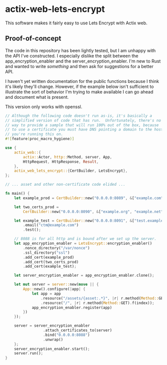 # actix-web-lets-encrypt

This software makes it fairly easy to use Lets Encrypt with Actix web.

## Proof-of-concept

The code in this repository has been lightly tested, but I am
unhappy with the API I've constructed.  I especially dislike the
split between the app_encryption_enabler and the
server_encryption_enabler.  I'm new to Rust and wanted to write
*something* and then ask for suggestions for a better API.

I haven't yet written documentation for the public functions because
I think it's likely they'll change.  However, if the example below isn't
sufficient to illustrate the sort of behavior I'm trying to make available
I can go ahead and document what is present.

This version only works with openssl.

```rust
// Although the following code doesn't run as-is, it's basically a
// simplified version of code that has run.  Unfortunately, there's no
// way to provide a sample that will run 100% out of the box, because
// to use a certificate you must have DNS pointing a domain to the host
// you're running this on.
#![feature(proc_macro_hygiene)]

use {
    actix_web::{
        actix::Actor, http::Method, server, App,
        HttpRequest, HttpResponse, Result,
    },
    actix_web_lets_encrypt::{CertBuilder, LetsEncrypt},
};

// ... asset and other non-certificate code elided ...

fn main() {
    let example_prod = CertBuilder::new("0.0.0.0:8089", &["example.com"]).email("ctm@example.com");

    let two_certs_prod =
        CertBuilder::new("0.0.0.0:8090", &["example.org", "example.net"]).email("ctm@example.org");

    let example_test = CertBuilder::new("0.0.0.0:8091", &["test.example.com"])
        .email("ctm@example.com")
        .test();

    // 8088 is for all http and is bound after we set up the server.
    let app_encryption_enabler = LetsEncrypt::encryption_enabler()
        .nonce_directory("/var/nonce")
        .ssl_directory("ssl")
        .add_cert(example_prod)
        .add_cert(two_certs_prod)
        .add_cert(example_test);

    let server_encryption_enabler = app_encryption_enabler.clone();

    let mut server = server::new(move || {
        App::new().configure(|app| {
            let app = app
                .resource("/assets/{asset:.*}", |r| r.method(Method::GET).f(asset))
                .resource("/", |r| r.method(Method::GET).f(index));
            app_encryption_enabler.register(app)
        })
    });

    server = server_encryption_enabler
                 .attach_certificates_to(server)
                 .bind("0.0.0.0:8088")
                 .unwrap()
    };
    server_encryption_enabler.start();
    server.run();
}
```

